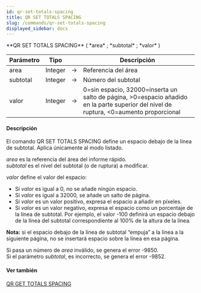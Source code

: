 ```yaml
---
id: qr-set-totals-spacing
title: QR SET TOTALS SPACING
slug: /commands/qr-set-totals-spacing
displayed_sidebar: docs
---
```


<!--REF #_command_.QR SET TOTALS SPACING.Syntax-->**QR SET TOTALS SPACING** ( *area* ; *subtotal* ; *valor* )<!-- END REF-->
<!--REF #_command_.QR SET TOTALS SPACING.Params-->
| Parámetro | Tipo |  | Descripción |
| --- | --- | --- | --- |
| area | Integer | &rarr; | Referencia del área |
| subtotal | Integer | &rarr; | Número del subtotal |
| valor | Integer | &rarr; | 0=sin espacio, 32000=inserta un salto de página, >0=espacio añadido en la parte superior del nivel de ruptura, <0=aumento proporcional |

<!-- END REF-->

#### Descripción 

<!--REF #_command_.QR SET TOTALS SPACING.Summary-->El comando QR SET TOTALS SPACING define un espacio debajo de la línea de subtotal.<!-- END REF--> Aplica únicamente al modo listado. 

*area* es la referencia del área del informe rápido.  
*subtotal* es el nivel del subtotal (o de ruptura) a modificar.

*valor* define el valor del espacio:

* Si *valor* es igual a 0, no se añade ningún espacio.
* Si *valor* es igual a 32000, se añade un salto de página.
* Si *valor* es un valor positivo, expresa el espacio a añadir en píxeles.
* Si *valor* es un valor negativo, expresa el espacio como un porcentaje de la línea de subtotal. Por ejemplo, el valor -100 definirá un espacio debajo de la línea del subtotal correspondiente al 100% de la altura de la línea.

**Nota:** si el espacio debajo de la línea de subtotal “empuja” a la línea a la siguiente página, no se insertará espacio sobre la línea en esa página. 

Si pasa un número de *area* inválido, se genera el error -9850.  
Si el parámetro *subtotal*, es incorrecto, se genera el error -9852.

#### Ver también 

[QR GET TOTALS SPACING](qr-get-totals-spacing.md)  